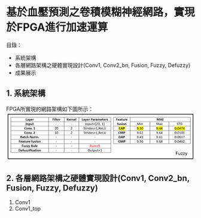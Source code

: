 # 基於血壓預測之卷積模糊神經網路，實現於FPGA進行加速運算

目錄：
- 系統架構
- 各層網路架構之硬體實現設計(Conv1, Conv2_bn, Fusion, Fuzzy, Defuzzy)
- 成果展示

## 1. 系統架構
FPGA所實現的網路架構如下圖所示：
![image](https://github.com/Slaung/Blood-Pressure-Estimation-CFNP-Implement-FPGA/blob/main/Figure/Figure1.png)

## 2. 各層網路架構之硬體實現設計(Conv1, Conv2_bn, Fusion, Fuzzy, Defuzzy)
1. Conv1
2. Conv1_top
